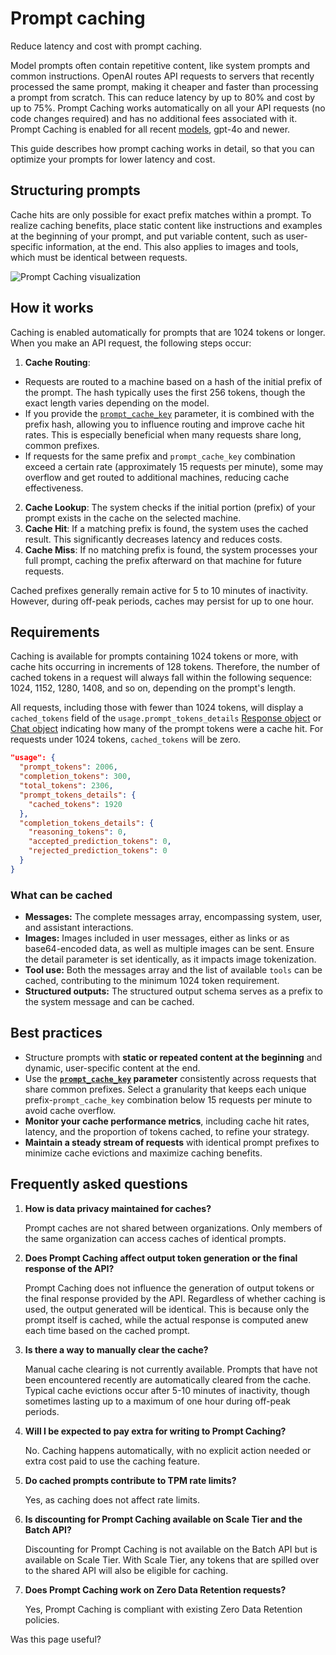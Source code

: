Prompt caching
==============

Reduce latency and cost with prompt caching.

Model prompts often contain repetitive content, like system prompts and common instructions. OpenAI routes API requests to servers that recently processed the same prompt, making it cheaper and faster than processing a prompt from scratch. This can reduce latency by up to 80% and cost by up to 75%. Prompt Caching works automatically on all your API requests (no code changes required) and has no additional fees associated with it. Prompt Caching is enabled for all recent [models](/docs/models), gpt-4o and newer.

This guide describes how prompt caching works in detail, so that you can optimize your prompts for lower latency and cost.

Structuring prompts
-------------------

Cache hits are only possible for exact prefix matches within a prompt. To realize caching benefits, place static content like instructions and examples at the beginning of your prompt, and put variable content, such as user-specific information, at the end. This also applies to images and tools, which must be identical between requests.

![Prompt Caching visualization](https://openaidevs.retool.com/api/file/8593d9bb-4edb-4eb6-bed9-62bfb98db5ee)

How it works
------------

Caching is enabled automatically for prompts that are 1024 tokens or longer. When you make an API request, the following steps occur:

1.  **Cache Routing**:

*   Requests are routed to a machine based on a hash of the initial prefix of the prompt. The hash typically uses the first 256 tokens, though the exact length varies depending on the model.
*   If you provide the [`prompt_cache_key`](/docs/api-reference/responses/create#responses-create-prompt_cache_key) parameter, it is combined with the prefix hash, allowing you to influence routing and improve cache hit rates. This is especially beneficial when many requests share long, common prefixes.
*   If requests for the same prefix and `prompt_cache_key` combination exceed a certain rate (approximately 15 requests per minute), some may overflow and get routed to additional machines, reducing cache effectiveness.

2.  **Cache Lookup**: The system checks if the initial portion (prefix) of your prompt exists in the cache on the selected machine.
3.  **Cache Hit**: If a matching prefix is found, the system uses the cached result. This significantly decreases latency and reduces costs.
4.  **Cache Miss**: If no matching prefix is found, the system processes your full prompt, caching the prefix afterward on that machine for future requests.

Cached prefixes generally remain active for 5 to 10 minutes of inactivity. However, during off-peak periods, caches may persist for up to one hour.

Requirements
------------

Caching is available for prompts containing 1024 tokens or more, with cache hits occurring in increments of 128 tokens. Therefore, the number of cached tokens in a request will always fall within the following sequence: 1024, 1152, 1280, 1408, and so on, depending on the prompt's length.

All requests, including those with fewer than 1024 tokens, will display a `cached_tokens` field of the `usage.prompt_tokens_details` [Response object](/docs/api-reference/responses/object) or [Chat object](/docs/api-reference/chat/object) indicating how many of the prompt tokens were a cache hit. For requests under 1024 tokens, `cached_tokens` will be zero.

```json
"usage": {
  "prompt_tokens": 2006,
  "completion_tokens": 300,
  "total_tokens": 2306,
  "prompt_tokens_details": {
    "cached_tokens": 1920
  },
  "completion_tokens_details": {
    "reasoning_tokens": 0,
    "accepted_prediction_tokens": 0,
    "rejected_prediction_tokens": 0
  }
}
```

### What can be cached

*   **Messages:** The complete messages array, encompassing system, user, and assistant interactions.
*   **Images:** Images included in user messages, either as links or as base64-encoded data, as well as multiple images can be sent. Ensure the detail parameter is set identically, as it impacts image tokenization.
*   **Tool use:** Both the messages array and the list of available `tools` can be cached, contributing to the minimum 1024 token requirement.
*   **Structured outputs:** The structured output schema serves as a prefix to the system message and can be cached.

Best practices
--------------

*   Structure prompts with **static or repeated content at the beginning** and dynamic, user-specific content at the end.
*   Use the **[`prompt_cache_key`](/docs/api-reference/responses/create#responses-create-prompt_cache_key) parameter** consistently across requests that share common prefixes. Select a granularity that keeps each unique prefix-`prompt_cache_key` combination below 15 requests per minute to avoid cache overflow.
*   **Monitor your cache performance metrics**, including cache hit rates, latency, and the proportion of tokens cached, to refine your strategy.
*   **Maintain a steady stream of requests** with identical prompt prefixes to minimize cache evictions and maximize caching benefits.

Frequently asked questions
--------------------------

1.  **How is data privacy maintained for caches?**

    Prompt caches are not shared between organizations. Only members of the same organization can access caches of identical prompts.

2.  **Does Prompt Caching affect output token generation or the final response of the API?**

    Prompt Caching does not influence the generation of output tokens or the final response provided by the API. Regardless of whether caching is used, the output generated will be identical. This is because only the prompt itself is cached, while the actual response is computed anew each time based on the cached prompt.

3.  **Is there a way to manually clear the cache?**

    Manual cache clearing is not currently available. Prompts that have not been encountered recently are automatically cleared from the cache. Typical cache evictions occur after 5-10 minutes of inactivity, though sometimes lasting up to a maximum of one hour during off-peak periods.

4.  **Will I be expected to pay extra for writing to Prompt Caching?**

    No. Caching happens automatically, with no explicit action needed or extra cost paid to use the caching feature.

5.  **Do cached prompts contribute to TPM rate limits?**

    Yes, as caching does not affect rate limits.

6.  **Is discounting for Prompt Caching available on Scale Tier and the Batch API?**

    Discounting for Prompt Caching is not available on the Batch API but is available on Scale Tier. With Scale Tier, any tokens that are spilled over to the shared API will also be eligible for caching.

7.  **Does Prompt Caching work on Zero Data Retention requests?**

    Yes, Prompt Caching is compliant with existing Zero Data Retention policies.


Was this page useful?
